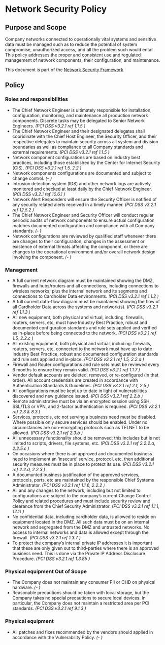 # Network Security Policy

## Purpose and Scope

Company networks connected to operationally vital systems and sensitive data must be managed such as to reduce the potential of system compromise, unauthorized access, and all the problem such would entail. This policy addresses the proper and consistent use and regulated management of network components, their configuration, and maintenance.

This document is part of the [Network Security Framework](../Network%20Security%20Framework.md).

## Policy

### Roles and responsibilities

* <a id="9180BFCF-D1AC-483C-9C98-42E5BCE57612">The Chief Network Engineer is ultimately responsible for installation, configuration, monitoring, and maintenance all production network components. Discrete tasks may be delegated to Senior Network Engineers.</a> _(PCI DSS v3.2.1 ref 1.1.5)_
* <a id="EB665020-74E8-44F8-8326-EEA68BAFAE77">The Chief Network Engineer and their designated delegates shall cooridinate with the Chief Host Engineer, the Security Officer, and their respective delegates to maintain security across all system and division boundaries as well as compliance to all Company standards and external requirements.</a> _(PCI DSS v3.2.1 ref 1.1.5)_
* <a id="7787A486-C3C4-4A2C-B0BE-D70E4742EA1F">Network component configurations are based on industry best practices, including those established by the Center for Internet Security (CIS).</a> _(PCI DSS v3.2.1 ref 1.5, 2.2)_
* <a id="82951331-946D-464B-B492-4F82A697E5B2">Network components configurations are documented and subject to change control.</a> _(-)_
* <a id="E2BF1EB4-EDFB-440A-B6BE-17AAF7E65871">Intrusion detection system (IDS) and other network logs are actively monitored and checked at least daily by the Chief Network Engineer.</a> _(PCI DSS v3.2.1 ref 10.6.1)_
* <a id="A4A57099-1F98-420F-98EB-DD6740954590">Network Alert Responders will ensure the Security Officer is notified of any security related alerts received in a timely manner.</a> _(PCI DSS v3.2.1 ref 12.5.2)_
* <a id="76CBA343-7A20-4B53-823D-B4C5CF764491">The Chief Network Engineer and Security Officer will conduct regular periodic audits of network components to ensure actual configuration matches documented configuration and compliance with all Company standards.</a> _(-)_
* <a id="4D33E582-D03E-4316-9501-3ADB68F3BF1F">Network configurations are reviewed by qualified staff whenever there are changes to their configuraiton, changes in the assessment or existence of external threats affecting the component, or there are changes to the operational environment and/or overall network design involving the component.</a> _(-)_

### Management

* <a id="4CB5546A-A59F-461F-A9B4-CFD8C0FBF350">A full current network diagram must be maintained showing the DMZ, firewalls and hubs/routers and all connections, including connections to wireless networks; plus the internal network and its segments and connections to Cardholder Data environments. </a> _(PCI DSS v3.2.1 ref 1.1.2)_
* <a id="BDF468C7-7B1D-4825-AD6A-CFDF441FBF8B">A full current data-flow diagram must be maintained showing the flow of all Cardholder Data across the systems and network(s).</a> _(PCI DSS v3.2.1 ref 1.1.3)_
* <a id="DF999B39-7788-46C9-835E-9BB98FB56BE5">All new equipment, both physical and virtual, including: firewalls, routers, servers, etc, must have Industry Best Practice, robust and documented configuration standards and rule sets applied and verified as in-place before being connected to the network. </a> _(PCI DSS v3.2.1 ref 1.5, 2.2.c)_
* <a id="23B7D368-F0D2-478A-914D-128445898C4C">All existing equipment, both physical and virtual, including: firewalls, routers, servers, etc, connected to the network must have up to date Industry Best Practice, robust and documented configuration standards and rule sets applied and in-place. </a> _(PCI DSS v3.2.1 ref 1.5, 2.2.a)_
* <a id="6C6BDA82-055D-4D9F-9145-33A61253E18D">Firewall and Router configurations and rule sets must be reviewed every 6 months to ensure they remain valid. </a> _(PCI DSS v3.2.1 ref 1.1.7)_
* <a id="4C38A2D2-A5B0-465A-8AC1-DD0577669C99">Vendor default accounts are deleted, removed, or re-configured (in that order). All account credentials are created in accordance with Authentication Standards & Guidelines.</a> _(PCI DSS v3.2.1 ref 2.1, 2.5)_
* <a id="BC3AF9DA-8C14-4B72-B333-143FD51F41D3">All configurations must be kept up to date in light of vulnerabilities discovered and new guidance issued.</a> _(PCI DSS v3.2.1 ref 2.2.b)_
* <a id="21BBBEA0-3CC2-4A53-ADD8-B9095F1A76E0">Remote administrative must be via an encrypted session using SSH, SSL/TLS or VPN, and 2-factor authentication is required. </a> _(PCI DSS v3.2.1 ref 2.3 & 8.3)_
* <a id="D274DB05-6C21-499B-B281-5984CFA469C9">Services, protocols, etc not serving a business need must be disabled. Where possible only secure services should be enabled. Under no circumstances are non-encrypting protocols such as TELNET to be allowed.</a> _(PCI DSS v3.2.1 ref 2.3.b)_
* <a id="D8D68392-1485-42A7-BCF7-E0F4F2573136">All unnecessary functionality should be removed; this includes but is not limited to scripts, drivers, file systems, etc.</a> _(PCI DSS v3.2.1 ref 2.2.2.a, 2.2.5.c)_
* <a id="0E21FA5E-9165-42D3-849A-53F76106DE85">On occasions where there is an approved and documented business need to implement an ‘insecure’ service, protocol, etc. then additional security measures must be in place to protect its use.</a> _(PCI DSS v3.2.1 ref 2.2.d, 2.2.3)_
* <a id="06FDC8FF-D357-420B-99A1-BA8DE7292B17">A documunted business justification of the approved services, protocols, ports, etc are maintained by the responsible Chief Systems Administrator.</a> _(PCI DSS v3.2.1 ref 1.1.6, 2.2.2)_
* <a id="3F875D16-0CCF-4C51-9AD0-418470668673">All and any changes to the network, including but not limited to configurations are subject to the company’s current Change Control Policy and related procedures and must include security review and clearance from the Chief Security Administrator. </a> _(PCI DSS v3.2.1 ref 1.1.1, 12.11)_
* <a id="F95FC922-CFC4-48C1-A3EE-9E3E9F2F6BB7">No confidential data, including cardholder data, is allowed to reside on equipment located in the DMZ. All such data must be on an internal network and segregated from the DMZ and untrusted networks. No access to internal networks and data is allowed except through the firewall. </a> _(PCI DSS v3.2.1 ref 1.3.7)_
* <a id="96C52B55-8F9B-4A81-9FAC-5C97AAFEEE6A">To protect the company’s internal private IP addresses it is important that these are only given out to third-parties where there is an approved business need. This is done via the Private IP Address Disclosure Procedure.</a> _(PCI DSS v3.2.1 ref 1.3.8b)_

### Physical equipment Out of Scope

* <a id="904B8C2D-0A78-4E6B-A8BD-8511A49E7E41">The Company does not maintain any consumer PII or CHD on physical hardware.</a> _(-)_
* <a id="F30F6EAC-C937-4E3D-9A29-0FE51F23C7CB">Reasonable precautions should be taken with local storage, but the Company takes no special precautions to secure local devices. In particular, the Company does not maintain a restricted area per PCI standards. </a> _(PCI DSS v3.2.1 ref 9.1.3)_

### Physical equipment

* <a id="56143DE8-FF35-40CA-9EB8-3AFA397D31C5">All patches and fixes recommended by the vendors should applied in accordance with the Vulnerability Policy.</a> _(-)_
